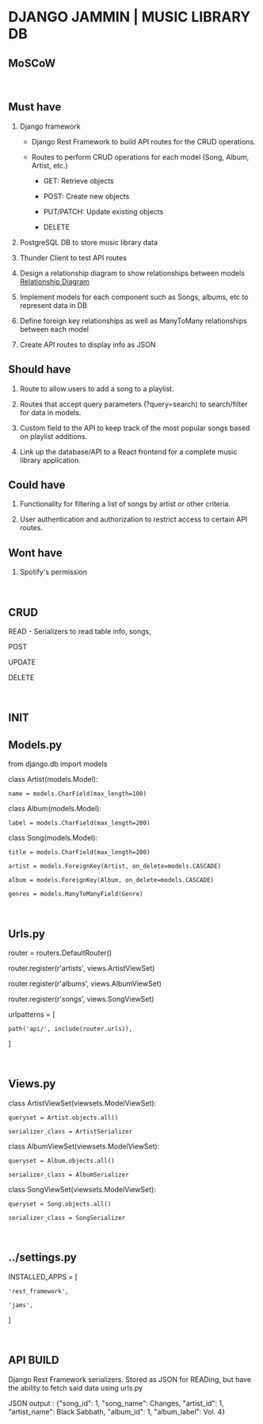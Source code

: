 # DJANGO JAMMIN | MUSIC LIBRARY DB

## MoSCoW

<br>

## Must have
 1. Django framework
    -  Django Rest Framework to build API routes for the CRUD operations.
    - Routes to perform CRUD operations for each model (Song, Album, Artist, etc.)

        - GET: Retrieve objects

        - POST: Create new objects

        - PUT/PATCH: Update existing objects

        - DELETE

 2. PostgreSQL DB to store music library data 

 3. Thunder Client to test API routes

 4. Design a relationship diagram to show relationships between models [Relationship Diagram](https://dbdiagram.io/d/64ca718c02bd1c4a5e2153ea)

 5. Implement models for each component such as Songs, albums, etc to represent data in DB

 6. Define foreign key relationships as well as ManyToMany relationships between each model

 7. Create API routes to display info as JSON

## Should have
 1. Route to allow users to add a song to a playlist.

 2. Routes that accept query parameters (?query=search) to search/filter for data in models.

 3. Custom field to the API to keep track of the most popular songs based on playlist additions.

 4. Link up the database/API to a React frontend for a complete music library application.

## Could have
 1. Functionality for filtering a list of songs by artist or other criteria.

 2. User authentication and authorization to restrict access to certain API routes.


## Wont have
 1. Spotify's permission

<br>

## CRUD
 READ - Serializers to read table info, songs,

POST

UPDATE

DELETE

<br>

## INIT
## Models.py
from django.db import models


class Artist(models.Model):

    name = models.CharField(max_length=100)


class Album(models.Model):

    label = models.CharField(max_length=200)


class Song(models.Model):

    title = models.CharField(max_length=200)

    artist = models.ForeignKey(Artist, on_delete=models.CASCADE)

    album = models.ForeignKey(Album, on_delete=models.CASCADE)

    genres = models.ManyToManyField(Genre)

<br>

## Urls.py

router = routers.DefaultRouter()

router.register(r'artists', views.ArtistViewSet)

router.register(r'albums', views.AlbumViewSet)

router.register(r'songs', views.SongViewSet)


urlpatterns = [

    path('api/', include(router.urls)),

]

<br>

## Views.py

class ArtistViewSet(viewsets.ModelViewSet):

    queryset = Artist.objects.all()

    serializer_class = ArtistSerializer


class AlbumViewSet(viewsets.ModelViewSet):

    queryset = Album.objects.all()

    serializer_class = AlbumSerializer


class SongViewSet(viewsets.ModelViewSet):

    queryset = Song.objects.all()

    serializer_class = SongSerializer

<br>

## ../settings.py

INSTALLED_APPS = [

    'rest_framework',

    'jams',

]

<br>

## API BUILD
Django Rest Framework serializers. Stored as JSON for READing, but have the ability to fetch said data using urls.py


JSON output : {"song_id": 1, "song_name": Changes, "artist_id": 1, "artist_name": Black Sabbath, "album_id": 1, "album_label": Vol. 4}
